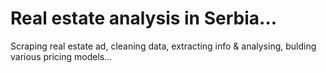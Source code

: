 # Real estate analysis in Serbia...

Scraping real estate ad, cleaning data, extracting info & analysing, bulding various pricing models...